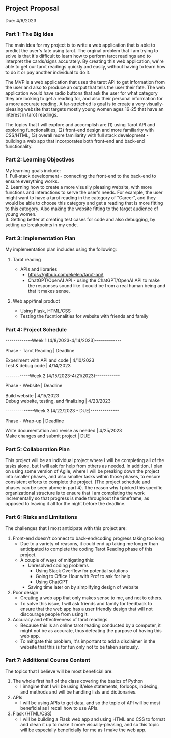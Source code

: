 ## Project Proposal
Due: 4/6/2023

<!-- The project proposal is worth 12% of the project grade.
Your proposal should contain seven parts, as specified below. The document need not be very long, but the more detail you include, the better feedback we can provide for your team: -->

<!-- The Big Idea: What is the main idea of your project? What topics will you explore and what will you accomplish? Describe your minimum viable product (MVP) and your stretch goal.
Learning Objectives: Since this is a team project, you may want to articulate both shared and individual learning goals.
Implementation Plan: This part may be somewhat ambiguous initially. You might have identified a library or a framework that you believe would be helpful for your project at this early stage. If you're uncertain about executing your project plan, provide a rough plan describing how you'll investigate this information further.
Project Schedule: You have 6 weeks (roughly) to finish the project. Draft a general timeline for your project. Depending on your project, you might be able to provide a detailed schedule or only an overview. Preparation of a longer project is also accompanied by present uncertainty, and this schedule will likely require revisions as the project progresses.
Collaboration Plan: How will you collaborate with your teammates on this project? Will you divide tasks and then incorporate them separately? Will you undertake a comprehensive pair program? Explain how you'll ensure effective team collaboration. This may also entail information on any software development methodologies you anticipate using (e.g. agile development). Be sure to clarify why you've picked this specific organizational structure.
Risks and Limitations: What do you believe is the most significant threat to this project's success?
Additional Course Content: What topics do you believe will be beneficial to your project?
The proposal must be written using markdown format. We recommend checking out https://markdown-it.github.io if you need more help with markdown syntax. You need to commit and push this proposal to your project GitHub repository. Everyone needs to submit the URL of the proposal to Canvas for grading purposes.

You should also come to class with a printed version of this proposal. We will have about 10 minutes to meet with each team. You should designate one of the two team members to take notes.

For extra reading: 150+ Pitch Deck Examples From the Most Successful Startups. -->

### Part 1: The Big Idea

The main idea for my project is to write a web application that is able to predict the user's fate using tarot. The orginal problem that I am trying to solve is that it's difficult to learn how to perform tarot readings and to interpret the cards/signs accurately. By creating this web application, we're able to get our tarot readings quickly and easily, without having to learn how to do it or pay another individual to do it.

The MVP is a web application that uses the tarot API to get information from the user and also to produce an output that tells the user their fate. The web application would have radio buttons that ask the user for what category they are looking to get a reading for, and also their personal information for a more accurate reading. A far-stretched is goal is to create a very visually-pleasing website that targets mostly young women ages 16-25 that have an interest in tarot readings.

The topics that I will explore and accomplish are (1) using Tarot API and exploring functionalities, (2) front-end design and more familiarity with CSS/HTML, (3) overall more familiarity with full stack development - building a web app that incorporates both front-end and back-end functionality.


### Part 2: Learning Objectives

My learning goals include:\
    1. Full-stack development - connecting the front-end to the back-end to ensure everything works.\
    2. Learning how to create a more visually pleasing website, with more functions and interactions to serve the user's needs. For example, the user might want to have a tarot reading in the category of "Career", and they would be able to choose this category and get a reading that is more fitting to this category. Also making the website fitting to the target audience of young women.\
    3. Getting better at creating test cases for code and also debugging, by setting up breakpoints in my code.


### Part 3: Implementation Plan

My implementation plan includes using the following:
1. Tarot reading
    - APIs and libraries
         - https://github.com/ekelen/tarot-api\
         - ChatGPT/OpenAI API - using the ChatGPT/OpenAI API to make the responses sound like it could be from a real human being and that it makes sense.

2. Web app/final product
      - Using Flask, HTML/CSS
      - Testing the fucntionalities for website with friends and family 
  

### Part 4: Project Schedule

-------------Week 1 (4/8/2023-4/14/2023)-------------

Phase - Tarot Reading | Deadline

Experiment with API and code | 4/10/2023\
Test & debug code | 4/14/2023

------------Week 2 (4/15/2023-4/21/2023)------------

Phase - Website | Deadline

Build website | 4/15/2023\
Debug website, testing, and finalizing | 4/23/2023

--------------Week 3 (4/22/2023 - DUE)--------------

Phase - Wrap-up | Deadline

Write documentation and revise as needed | 4/25/2023\
Make changes and submit project | DUE

### Part 5: Collaboration Plan

This project will be an individual project where I will be completing all of the tasks alone, but I will ask for help from others as needed. In addition, I plan on using some version of Agile, where I will be preaking down the project into smaller phases, and also smaller tasks within those phases, to ensure consistent efforts to complete the project. (The project schedule and phases can be seen above in part 4). The reason why I picked this specific organizational structure is to ensure that I am completing the work incrementally so that progress is made throughout the timeframe, as opposed to leaving it all for the night before the deadline.

### Part 6: Risks and Limitations

The challenges that I most anticipate with this project are:
1. Front-end doesn't connect to back-end/coding progress taking too long
    - Due to a variety of reasons, it could end up taking me longer than anticipated to complete the coding Tarot Reading phase of this project.
    - A couple of ways of mitigating this:
      - Unresolved coding problems
        - Using Stack Overflow for potential solutions
        - Going to Office Hour with Prof to ask for help
        - Using ChatGPT
      - Saving time later on by simplifying design of website
2. Poor design
    - Creating a web app that only makes sense to me, and not to others.
    - To solve this issue, I will ask friends and family for feedback to ensure that the web app has a user friendly design that will not discourage people from using it.
3. Accuracy and effectiveness of tarot readings
    - Because this is an online tarot reading conducted by a computer, it might not be as accurate, thus defeating the purpose of having this web app.
    - To mitigate this problem, it's important to add a disclaimer in the website that this is for fun only not to be taken seriously.

### Part 7: Additional Course Content
The topics that I believe will be most beneficial are:
1. The whole first half of the class covering the basics of Python
    - I imagine that I will be using if/else statements, forloops, indexing, and methods and will be handling lists and dictionaries.
2. APIs
    - I will be using APIs to get data, and so the topic of API will be most beneficial as I recall how to use APIs.
3. Flask (HTML/CSS)
    - I will be building a Flask web app and using HTML and CSS to format and clean it up to make it more visually-pleasing, and so this topic will be especially beneficially for me as I make the web app.
